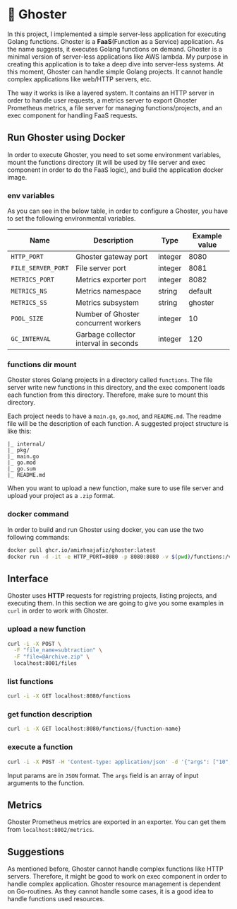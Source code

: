 # :ghost: Ghoster

In this project, I implemented a simple server-less application for executing Golang functions. Ghoster is a **FaaS**(Function as a Service) application. As the name suggests, it executes Golang functions on demand. Ghoster is a minimal version of server-less applications like AWS lambda. My purpose in creating this application is to take a deep dive into server-less systems. At this moment, Ghoster can handle simple Golang projects. It cannot handle complex applications like web/HTTP servers, etc.

The way it works is like a layered system. It contains an HTTP server in order to handle user requests, a metrics server to export Ghoster Prometheus metrics, a file server for managing functions/projects, and an exec component for handling FaaS requests.

## Run Ghoster using Docker

In order to execute Ghoster, you need to set some environment variables, mount the functions directory (it will be used by file server and exec component in order to do the FaaS logic), and build the application docker image.

### env variables

As you can see in the below table, in order to configure a Ghoster, you have to set the following environmental variables.

| Name                   | Description                           | Type | Example value |
| ---------------------- | ------------------------------------- | ---- |---------------|
| ```HTTP_PORT```        | Ghoster gateway port                  | integer | 8080 |
| ```FILE_SERVER_PORT``` | File server port                      | integer | 8081 |
| ```METRICS_PORT```     | Metrics exporter port                 | integer | 8082 |
| ```METRICS_NS```       | Metrics namespace                     | string | default |
| ```METRICS_SS```       | Metrics subsystem                     | string | ghoster |
| ```POOL_SIZE```        | Number of Ghoster concurrent workers  | integer | 10 |
| ```GC_INTERVAL```      | Garbage collector interval in seconds | integer | 120 |

### functions dir mount

Ghoster stores Golang projects in a directory called ```functions```. The file server write new functions in this directory, and the exec component loads each function from this directory. Therefore, make sure to mount this directory.

Each project needs to have a ```main.go```, ```go.mod```, and ```README.md```. The readme file will be the description of each function. A suggested project structure is like this:

```
|_ internal/
|_ pkg/
|_ main.go
|_ go.mod
|_ go.sum
|_ README.md
```

When you want to upload a new function, make sure to use file server and upload your project as a ```.zip``` format.

### docker command

In order to build and run Ghoster using docker, you can use the two following commands:

```sh
docker pull ghcr.io/amirhnajafiz/ghoster:latest
docker run -d -it -e HTTP_PORT=8080 -p 8080:8080 -v $(pwd)/functions:/var/ghoster/functions ghcr.io/amirhnajafiz/ghoster:latest
```

## Interface

Ghoster uses **HTTP** requests for registring projects, listing projects, and executing them. In this section we are going to give you some examples in ```curl``` in order to work with Ghoster.

### upload a new function

```sh
curl -i -X POST \
  -F "file_name=subtraction" \
  -F "file=@Archive.zip" \
  localhost:8001/files
```

### list functions

```sh
curl -i -X GET localhost:8080/functions
```

### get function description

```sh
curl -i -X GET localhost:8080/functions/{function-name}
```

### execute a function

```sh
curl -i -X POST -H 'Content-type: application/json' -d '{"args": ["10", "2"]}' localhost:8080/functions/{function-name}
```

Input params are in ```JSON``` format. The ```args``` field is an array of input arguments to the function.

## Metrics

Ghoster Prometheus metrics are exported in an exporter. You can get them from ```localhost:8002/metrics```.

## Suggestions

As mentioned before, Ghoster cannot handle complex functions like HTTP servers. Therefore, it might be good to work on exec component in order to handle complex application. Ghoster resource management is dependent on Go-routines. As they cannot handle some cases, it is a good idea to handle functions used resources.
